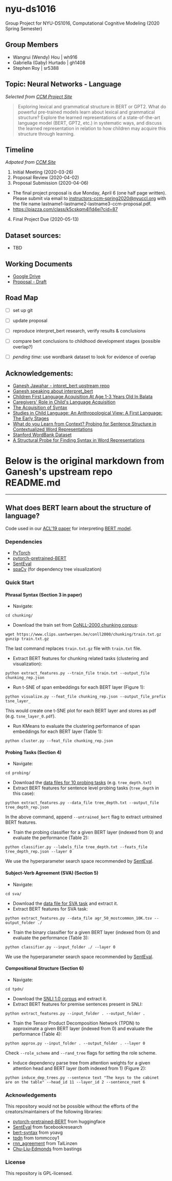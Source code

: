 # nyu-ds1016
Group Project for NYU-DS1016, Computational Cognitive Modeling (2020 Spring Semester)

## Group Members
* Wangrui (Wendy) Hou  |  wh916
* Gabriella (Gaby) Hurtado  |  gh1408
* Stephen Roy  |  sr5388

## Topic: Neural Networks - Language
_Selected from [CCM Project Site](https://brendenlake.github.io/CCM-site/final_project_ideas.html)_  
>Exploring lexical and grammatical structure in BERT or GPT2. What do powerful pre-trained models learn about lexical and grammatical structure? Explore the learned representations of a state-of-the-art language model (BERT, GPT2, etc.) in systematic ways, and discuss the learned representation in relation to how children may acquire this structure through learning.

## Timeline
_Adpated from [CCM Site](https://brendenlake.github.io/CCM-site/#final-project)_
1. Initial Meeting (2020-03-26)
2. Proposal Review (2020-04-02)
3. Proposal Submission (2020-04-06)
  * The final project proposal is due Monday, April 6 (one half page written). Please submit via email to instructors-ccm-spring2020@nyuccl.org with the file name lastname1-lastname2-lastname3-ccm-proposal.pdf.
  * https://piazza.com/class/k5cskqm4l1d4ei?cid=87
4. Final Project Due (2020-05-13)

## Dataset sources: 
* TBD

## Working Documents
* [Google Drive](https://drive.google.com/drive/u/2/folders/1f8UW4vlJ13Tse6Tcq5q4cHt_pFy9068-)
* [Proposal - Draft](https://drive.google.com/open?id=1LsgqYxx-ldeHlZdwNQ3P9O6NL-R3YThtyOMT-5xseJs)

## Road Map
- [ ] set up git
- [ ] update proposal
- [ ] reproduce interpret_bert research, verify results & conclusions 
- [ ] compare bert conclusions to childhood development stages (possible overlap?)
- [ ] _pending time:_ use wordbank dataset to look for evidence of overlap


## Acknowledgements:
* [Ganesh Jawahar - intpret_bert upstream repo](https://ganeshjawahar.github.io/)
* [Ganesh speaking about interpret_bert](https://vimeo.com/384961703)
* [Children First Language Acquisition At Age 1-3 Years Old In Balata](http://www.iosrjournals.org/iosr-jhss/papers/Vol20-issue8/Version-5/F020855157.pdf)
* [Caregivers' Role in Child's Language Acquisition](https://dspace.univ-adrar.dz/jspui/handle/123456789/2476)
* [The Acquisition of Syntax](https://linguistics.ucla.edu/people/hyams/28%20Hyams-Orfitelli.final.pdf)
* [Studies in Child Language: An Anthropological View: A First Language: The Early Stages](https://www.researchgate.net/publication/249422499_Studies_in_Child_Language_An_Anthropological_View_A_First_Language_The_Early_Stages_Roger_Brown_Language_Acquisition_and_Communicative_Choice_Susan_Ervin-Tripp_Studies_of_Child_Language_Development_Ch)
* [What do you Learn from Context? Probing for Sentence Structure in Contextualized Word Representations](https://openreview.net/pdf?id=SJzSgnRcKX)
* [Stanford WordBank Dataset](http://wordbank.stanford.edu/analyses)
* [A Structural Probe for Finding Syntax in Word Representations](https://nlp.stanford.edu/pubs/hewitt2019structural.pdf)

# Below is the original markdown from Ganesh's upstream repo README.md

---

## What does BERT learn about the structure of language?

Code used in our [ACL'19 paper](https://drive.google.com/open?id=166ngGwApN5XdOnUzs_y12GqdDCoPvUeh) for interpreting [BERT model](https://arxiv.org/abs/1810.04805).

### Dependencies
* [PyTorch](https://pytorch.org/)
* [pytorch-pretrained-BERT](https://github.com/huggingface/pytorch-pretrained-BERT)
* [SentEval](https://github.com/facebookresearch/SentEval)
* [spaCy](https://spacy.io/) (for dependency tree visualization)

### Quick Start

#### Phrasal Syntax (Section 3 in paper)
* Navigate:
```
cd chunking/
```
* Download the train set from [CoNLL-2000 chunking corpus](https://www.clips.uantwerpen.be/conll2000/chunking/):
```
wget https://www.clips.uantwerpen.be/conll2000/chunking/train.txt.gz
gunzip train.txt.gz
```
The last command replaces `train.txt.gz` file with `train.txt` file.
* Extract BERT features for chunking related tasks (clustering and visualization):
```
python extract_features.py --train_file train.txt --output_file chunking_rep.json
```
* Run t-SNE of span embeddings for each BERT layer (Figure 1):
```
python visualize.py --feat_file chunking_rep.json --output_file_prefix tsne_layer_
```
This would create one t-SNE plot for each BERT layer and stores as pdf (e.g. `tsne_layer_0.pdf`).
* Run KMeans to evaluate the clustering performance of span embeddings for each BERT layer (Table 1):
```
python cluster.py --feat_file chunking_rep.json
```

#### Probing Tasks (Section 4)
* Navigate:
```
cd probing/
```
* Download the [data files for 10 probing tasks](https://github.com/facebookresearch/SentEval/tree/master/data/probing) (e.g. `tree_depth.txt`)
* Extract BERT features for sentence level probing tasks (`tree_depth` in this case):
```
python extract_features.py --data_file tree_depth.txt --output_file tree_depth_rep.json
```
In the above command, append `--untrained_bert` flag to extract untrained BERT features.
* Train the probing classifier for a given BERT layer (indexed from 0) and evaluate the performance (Table 2):
```
python classifier.py --labels_file tree_depth.txt --feats_file tree_depth_rep.json --layer 0
```
We use the hyperparameter search space recommended by [SentEval](https://arxiv.org/abs/1803.05449).

#### Subject-Verb Agreement (SVA) (Section 5)
* Navigate:
```
cd sva/
```
* Download the [data file for SVA task](http://tallinzen.net/media/rnn_agreement/agr_50_mostcommon_10K.tsv.gz) and extract it.
* Extract BERT features for SVA task:
```
python extract_features.py --data_file agr_50_mostcommon_10K.tsv --output_folder ./
``` 
* Train the binary classifier for a given BERT layer (indexed from 0) and evaluate the performance (Table 3):
```
python classifier.py --input_folder ./ --layer 0
```
We use the hyperparameter search space recommended by [SentEval](https://arxiv.org/abs/1803.05449).

#### Compositional Structure (Section 6)
* Navigate:
```
cd tpdn/
```
* Download the [SNLI 1.0 corpus](https://nlp.stanford.edu/projects/snli/) and extract it.
* Extract BERT features for premise sentences present in SNLI:
```
python extract_features.py --input_folder . --output_folder .
```
* Train the Tensor Product Decomposition Network (TPDN) to approximate a given BERT layer (indexed from 0) and evaluate the performance (Table 4):
```
python approx.py --input_folder . --output_folder . --layer 0
```
Check `--role_scheme` and `--rand_tree` flags for setting the role scheme.
* Induce dependency parse tree from attention weights for a given attention head and BERT layer (both indexed from 1) (Figure 2):
```
python induce_dep_trees.py --sentence text "The keys to the cabinet are on the table" --head_id 11 --layer_id 2 --sentence_root 6 
```

### Acknowledgements
This repository would not be possible without the efforts of the creators/maintainers of the following libraries:
* [pytorch-pretrained-BERT](https://github.com/huggingface/pytorch-pretrained-BERT) from huggingface
* [SentEval](https://github.com/facebookresearch/SentEval) from facebookresearch
* [bert-syntax](https://github.com/yoavg/bert-syntax) from yoavg
* [tpdn](https://github.com/tommccoy1/tpdn) from tommccoy1
* [rnn_agreement](https://github.com/TalLinzen/rnn_agreement) from TalLinzen
* [Chu-Liu-Edmonds](https://github.com/bastings/nlp1-2017-projects/blob/master/dep-parser/mst/mst.ipynb) from bastings

### License
This repository is GPL-licensed.

